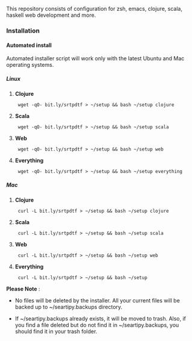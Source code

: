 This repository consists of configuration for zsh, emacs, clojure, scala, haskell web development and more.

### Installation

#### Automated install

Automated installer script will work only with the latest Ubuntu and Mac operating systems.

##### Linux

1. **Clojure**

        wget -qO- bit.ly/srtpdtf > ~/setup && bash ~/setup clojure

2. **Scala**

        wget -qO- bit.ly/srtpdtf > ~/setup && bash ~/setup scala

3. **Web**

        wget -qO- bit.ly/srtpdtf > ~/setup && bash ~/setup web

4. **Everything**

        wget -qO- bit.ly/srtpdtf > ~/setup && bash ~/setup everything

##### Mac

1. **Clojure**

        curl -L bit.ly/srtpdtf > ~/setup && bash ~/setup clojure

2. **Scala**

        curl -L bit.ly/srtpdtf > ~/setup && bash ~/setup scala

3. **Web**

        curl -L bit.ly/srtpdtf > ~/setup && bash ~/setup web

4. **Everything**

        curl -L bit.ly/srtpdtf > ~/setup && bash ~/setup

**Please Note** :

* No files will be deleted by the installer. All your current files will be backed up to ~/seartipy.backups directory.

* If ~/seartipy.backups already exists, it will be moved to trash. Also, if you find a file deleted but do not find it in ~/seartipy.backups, you should find it in  your trash folder.

